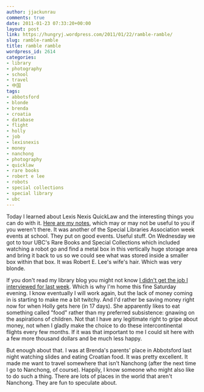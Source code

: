 ```yaml
---
author: jjackunrau
comments: true
date: 2011-01-23 07:33:20+00:00
layout: post
link: https://hungryj.wordpress.com/2011/01/22/ramble-ramble/
slug: ramble-ramble
title: ramble ramble
wordpress_id: 2614
categories:
- library
- photography
- school
- travel
- 中国
tags:
- abbotsford
- blonde
- brenda
- croatia
- database
- flight
- holly
- job
- lexisnexis
- money
- nanchong
- photography
- quicklaw
- rare books
- robert e lee
- robots
- special collections
- special library
- ubc
---
```


Today I learned about Lexis Nexis QuickLaw and the interesting things you can do with it. [Here are my notes](https://catch.com/m/BVRfc/BrU9yr4soC8), which may or may not be useful to you if you weren't there. It was another of the Special Libraries Association week events at school. They put on good events. Useful stuff. On Wednesday we got to tour UBC's Rare Books and Special Collections which included watching a robot go and find a metal box in this vertically huge storage area and bring it back to us so we could see what was stored inside a smaller box within that box. It was Robert E. Lee's wife's hair. Which was very blonde.

If you don't read my library blog you might not know [I didn't get the job I interviewed for last week](http://librarianaut.com/2011/01/19/jobs-jobs-jobs-and-not-a-steve-in-sight/). Which is why I'm home this fine Saturday evening. I know eventually I will work again, but the lack of money coming in is starting to make me a bit twitchy. And I'd rather be saving money right now for when Holly gets here (in 17 days). She apparently likes to eat something called "food" rather than my preferred subsistence: gnawing on the aspirations of children. Not that I have any legitimate right to gripe about money, not when I gladly make the choice to do these intercontinental flights every few months. If it was that important to me I could sit here with a few more thousand dollars and be much less happy.

But enough about that. I was at Brenda's parents' place in Abbotsford last night watching slides and eating Croatian food. It was pretty excellent. It made me want to travel somewhere that isn't Nanchong (after the next time I go to Nanchong, of course). Happily, I know someone who might also like to do such a thing. There are lots of places in the world that aren't Nanchong. They are fun to speculate about.
